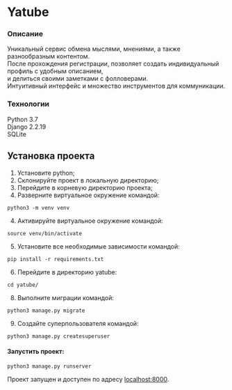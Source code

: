 # Yatube
### Описание
Уникальный сервис обмена мыслями, мнениями, а также разнообразным контентом.
<br>После прохождения регистрации, позволяет создать индивидуальный профиль
с удобным описанием,<br> и делиться своими заметками с фолловерами.<br>
Интуитивный интерфейс и множество инструментов для коммуникации.
### Технологии
Python 3.7<br>
Django 2.2.19<br>
SQLite<br>
## Установка проекта
1. Установите python;
2. Склонируйте проект в локальную директорию;
3. Перейдите в корневую директорию проекта;
4. Разверните виртуальное окружение командой:
```
python3 -m venv venv
```
4. Активируйте виртуальное окружение командой:
```
source venv/bin/activate
```
5. Установите все необходимые зависимости командой:
```
pip install -r requirements.txt
```
6. Перейдите в директорию yatube:
```
cd yatube/
```
8. Выполните миграции командой:
```
python3 manage.py migrate
```

9. Создайте суперпользователя командой:
```
python3 manage.py createsuperuser
```
#### Запустить проект:
```
python3 manage.py runserver
```

Проект запущен и доступен по адресу [localhost:8000](http://localhost:8000/).

